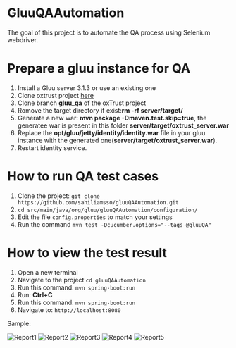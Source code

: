 # GluuQAAutomation

The goal of this project is to automate the QA process using Selenium webdriver.

# Prepare a gluu instance for QA

1. Install a Gluu server 3.1.3 or use an existing one
1. Clone oxtrust project [here](https://github.com/GluuFederation/oxTrust)
1. Clone branch **gluu_qa** of the oxTrust project
1. Romove the target directory if exist:**rm -rf server/target/**
1. Generate a new war: **mvn package -Dmaven.test.skip=true**, the generatee war is present in this folder **server/target/oxtrust_server.war**
1. Replace the **opt/gluu/jetty/identity/identity.war** file in your gluu instance with the generated one(**server/target/oxtrust_server.war**).
1. Restart identity service.


# How to run QA test cases
 
 1. Clone the project: `git clone https://github.com/sahiliamsso/gluuQAAutomation.git`
 1. `cd src/main/java/org/gluu/gluuQAAutomation/configuration/`
 1. Edit the file `config.properties` to match your settings
 1. Run the command `mvn test -Dcucumber.options="--tags @gluuQA"`
 
 
 # How to view the test result
 
 1. Open a new terminal
 1. Navigate to the project `cd gluuQAAutomation`
 1. Run this command: `mvn spring-boot:run`
 1. Run: **Ctrl+C**
 1. Run this command: `mvn spring-boot:run`
 1. Navigate to: `http://localhost:8080`
 
 
 Sample:
   
   <img src="https://github.com/sahiliamsso/gluuQAAutomation/blob/master/src/main/resources/qa_1.png" alt="Report1">
   <img src="https://github.com/sahiliamsso/gluuQAAutomation/blob/master/src/main/resources/qa_2.png" alt="Report2">
   <img src="https://github.com/sahiliamsso/gluuQAAutomation/blob/master/src/main/resources/qa_3.png" alt="Report3">
   <img src="https://github.com/sahiliamsso/gluuQAAutomation/blob/master/src/main/resources/qa_4.png" alt="Report4">
   <img src="https://github.com/sahiliamsso/gluuQAAutomation/blob/master/src/main/resources/qa_5.png" alt="Report5">
 
